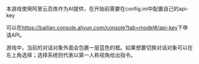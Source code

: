 本游戏使用阿里云百炼作为AI提供，在开始前需要在config.ini中配置自己的api-key

可以在<https://bailian.console.aliyun.com/console?tab=model#/api-key>下申请API。

游戏中，当前的对话对象外面会包裹一层蓝色的框。如果想要切换对话对象可以在左上角选择；选择系统则代表以第一人称视角给出指令。